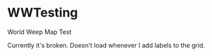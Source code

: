 # WWTesting
World Weep Map Test

Currently it's broken. Doesn't load whenever I add labels to the grid.
